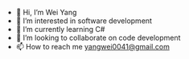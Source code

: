 - 👋 Hi, I’m Wei Yang
- 👀 I’m interested in software development
- 🌱 I’m currently learning C#
- 💞️ I’m looking to collaborate on code development
- 📫 How to reach me yangwei0041@gmail.com

<!---
yangwei0041/yangwei0041 is a ✨ special ✨ repository because its `README.md` (this file) appears on your GitHub profile.
You can click the Preview link to take a look at your changes.
--->
